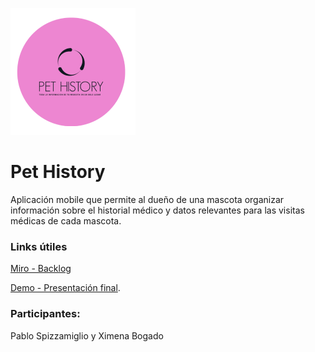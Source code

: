 ![Icono de la aplicación](assets/icono.png)

# Pet History

Aplicación mobile que permite al dueño de una mascota organizar información sobre el historial médico y datos relevantes para las visitas médicas de cada mascota.

### Links útiles

[Miro - Backlog](https://miro.com/app/board/uXjVKf2CnA0=/)

[Demo - Presentación final](https://www.youtube.com/watch?v=kZWl0pAFH30).

### Participantes:

Pablo Spizzamiglio y Ximena Bogado
